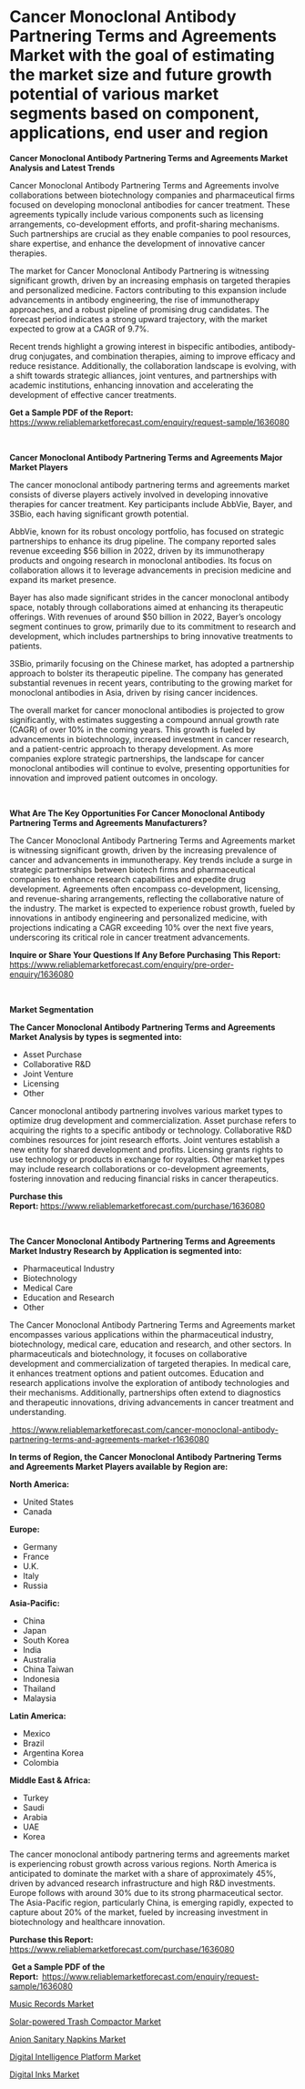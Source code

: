 <p><h1>Cancer Monoclonal Antibody Partnering Terms and Agreements Market with the goal of estimating the market size and future growth potential of various market segments based on component, applications, end user and region</h1></p><p><strong>Cancer Monoclonal Antibody Partnering Terms and Agreements Market Analysis and Latest Trends</strong></p>
<p><p>Cancer Monoclonal Antibody Partnering Terms and Agreements involve collaborations between biotechnology companies and pharmaceutical firms focused on developing monoclonal antibodies for cancer treatment. These agreements typically include various components such as licensing arrangements, co-development efforts, and profit-sharing mechanisms. Such partnerships are crucial as they enable companies to pool resources, share expertise, and enhance the development of innovative cancer therapies.</p><p>The market for Cancer Monoclonal Antibody Partnering is witnessing significant growth, driven by an increasing emphasis on targeted therapies and personalized medicine. Factors contributing to this expansion include advancements in antibody engineering, the rise of immunotherapy approaches, and a robust pipeline of promising drug candidates. The forecast period indicates a strong upward trajectory, with the market expected to grow at a CAGR of 9.7%. </p><p>Recent trends highlight a growing interest in bispecific antibodies, antibody-drug conjugates, and combination therapies, aiming to improve efficacy and reduce resistance. Additionally, the collaboration landscape is evolving, with a shift towards strategic alliances, joint ventures, and partnerships with academic institutions, enhancing innovation and accelerating the development of effective cancer treatments.</p></p>
<p><strong>Get a Sample PDF of the Report:&nbsp;</strong> <a href="https://www.reliablemarketforecast.com/enquiry/request-sample/1636080">https://www.reliablemarketforecast.com/enquiry/request-sample/1636080</a></p>
<p>&nbsp;</p>
<p><strong>Cancer Monoclonal Antibody Partnering Terms and Agreements Major Market Players</strong></p>
<p><p>The cancer monoclonal antibody partnering terms and agreements market consists of diverse players actively involved in developing innovative therapies for cancer treatment. Key participants include AbbVie, Bayer, and 3SBio, each having significant growth potential. </p><p>AbbVie, known for its robust oncology portfolio, has focused on strategic partnerships to enhance its drug pipeline. The company reported sales revenue exceeding $56 billion in 2022, driven by its immunotherapy products and ongoing research in monoclonal antibodies. Its focus on collaboration allows it to leverage advancements in precision medicine and expand its market presence.</p><p>Bayer has also made significant strides in the cancer monoclonal antibody space, notably through collaborations aimed at enhancing its therapeutic offerings. With revenues of around $50 billion in 2022, Bayer’s oncology segment continues to grow, primarily due to its commitment to research and development, which includes partnerships to bring innovative treatments to patients.</p><p>3SBio, primarily focusing on the Chinese market, has adopted a partnership approach to bolster its therapeutic pipeline. The company has generated substantial revenues in recent years, contributing to the growing market for monoclonal antibodies in Asia, driven by rising cancer incidences.</p><p>The overall market for cancer monoclonal antibodies is projected to grow significantly, with estimates suggesting a compound annual growth rate (CAGR) of over 10% in the coming years. This growth is fueled by advancements in biotechnology, increased investment in cancer research, and a patient-centric approach to therapy development. As more companies explore strategic partnerships, the landscape for cancer monoclonal antibodies will continue to evolve, presenting opportunities for innovation and improved patient outcomes in oncology.</p></p>
<p>&nbsp;</p>
<p><strong>What Are The Key Opportunities For Cancer Monoclonal Antibody Partnering Terms and Agreements Manufacturers?</strong></p>
<p><p>The Cancer Monoclonal Antibody Partnering Terms and Agreements market is witnessing significant growth, driven by the increasing prevalence of cancer and advancements in immunotherapy. Key trends include a surge in strategic partnerships between biotech firms and pharmaceutical companies to enhance research capabilities and expedite drug development. Agreements often encompass co-development, licensing, and revenue-sharing arrangements, reflecting the collaborative nature of the industry. The market is expected to experience robust growth, fueled by innovations in antibody engineering and personalized medicine, with projections indicating a CAGR exceeding 10% over the next five years, underscoring its critical role in cancer treatment advancements.</p></p>
<p><strong>Inquire or Share Your Questions If Any Before Purchasing This Report:</strong> <a href="https://www.reliablemarketforecast.com/enquiry/pre-order-enquiry/1636080">https://www.reliablemarketforecast.com/enquiry/pre-order-enquiry/1636080</a></p>
<p>&nbsp;</p>
<p><strong>Market Segmentation</strong></p>
<p><strong>The Cancer Monoclonal Antibody Partnering Terms and Agreements Market Analysis by types is segmented into:</strong></p>
<p><ul><li>Asset Purchase</li><li>Collaborative R&D</li><li>Joint Venture</li><li>Licensing</li><li>Other</li></ul></p>
<p><p>Cancer monoclonal antibody partnering involves various market types to optimize drug development and commercialization. Asset purchase refers to acquiring the rights to a specific antibody or technology. Collaborative R&D combines resources for joint research efforts. Joint ventures establish a new entity for shared development and profits. Licensing grants rights to use technology or products in exchange for royalties. Other market types may include research collaborations or co-development agreements, fostering innovation and reducing financial risks in cancer therapeutics.</p></p>
<p><strong>Purchase this Report:&nbsp;</strong><a href="https://www.reliablemarketforecast.com/purchase/1636080">https://www.reliablemarketforecast.com/purchase/1636080</a></p>
<p>&nbsp;</p>
<p><strong>The Cancer Monoclonal Antibody Partnering Terms and Agreements Market Industry Research by Application is segmented into:</strong></p>
<p><ul><li>Pharmaceutical Industry</li><li>Biotechnology</li><li>Medical Care</li><li>Education and Research</li><li>Other</li></ul></p>
<p><p>The Cancer Monoclonal Antibody Partnering Terms and Agreements market encompasses various applications within the pharmaceutical industry, biotechnology, medical care, education and research, and other sectors. In pharmaceuticals and biotechnology, it focuses on collaborative development and commercialization of targeted therapies. In medical care, it enhances treatment options and patient outcomes. Education and research applications involve the exploration of antibody technologies and their mechanisms. Additionally, partnerships often extend to diagnostics and therapeutic innovations, driving advancements in cancer treatment and understanding.</p></p>
<p><a href="https://www.reliablemarketforecast.com/cancer-monoclonal-antibody-partnering-terms-and-agreements-market-r1636080">&nbsp;https://www.reliablemarketforecast.com/cancer-monoclonal-antibody-partnering-terms-and-agreements-market-r1636080</a></p>
<p><strong>In terms of Region, the Cancer Monoclonal Antibody Partnering Terms and Agreements Market Players available by Region are:</strong></p>
<p>
    <p> <strong> North America: </strong>
        <ul>
            <li>United States</li>
            <li>Canada</li>
        </ul>
        </p> 
    <p> <strong> Europe: </strong>
        <ul>
            <li>Germany</li>
            <li>France</li>
            <li>U.K.</li>
            <li>Italy</li>
            <li>Russia</li>
        </ul>
        </p> 
    <p> <strong> Asia-Pacific: </strong>
        <ul>
            <li>China</li>
            <li>Japan</li>
            <li>South Korea</li>
            <li>India</li>
            <li>Australia</li>
            <li>China Taiwan</li>
            <li>Indonesia</li>
            <li>Thailand</li>
            <li>Malaysia</li>
        </ul>
        </p> 
    <p> <strong> Latin America: </strong>
        <ul>
            <li>Mexico</li>
            <li>Brazil</li>
            <li>Argentina Korea</li>
            <li>Colombia</li>
        </ul>
        </p> 
    <p> <strong> Middle East & Africa: </strong>
        <ul>
            <li>Turkey</li>
            <li>Saudi</li>
            <li>Arabia</li>
            <li>UAE</li>
            <li>Korea</li>
        </ul>
    </p>
    </p>
<p><p>The cancer monoclonal antibody partnering terms and agreements market is experiencing robust growth across various regions. North America is anticipated to dominate the market with a share of approximately 45%, driven by advanced research infrastructure and high R&D investments. Europe follows with around 30% due to its strong pharmaceutical sector. The Asia-Pacific region, particularly China, is emerging rapidly, expected to capture about 20% of the market, fueled by increasing investment in biotechnology and healthcare innovation.</p></p>
<p><strong>Purchase this Report: </strong><a href="https://www.reliablemarketforecast.com/purchase/1636080">https://www.reliablemarketforecast.com/purchase/1636080</a></p>
<p>&nbsp;<strong>Get a Sample PDF of the Report:&nbsp;&nbsp;</strong><a href="https://www.reliablemarketforecast.com/enquiry/request-sample/1636080">https://www.reliablemarketforecast.com/enquiry/request-sample/1636080</a></p>
<p><strong></strong></p>
<p><p><a href="https://issuu.com/reportprime-2/docs/music-records-market-size-2030.pptx_3c84c663dd0f81">Music Records Market</a></p><p><a href="https://medium.com/@eunawiegad2023/solar-powered-trash-compactor-market-forecasts-market-trends-and-impact-analysis-2024-2031-49e85cc4eb95?postPublishedType=repub">Solar-powered Trash Compactor Market</a></p><p><a href="https://issuu.com/reportprime-2/docs/anion-sanitary-napkins-market-size-_abc0e2fa50b5bf">Anion Sanitary Napkins Market</a></p><p><a href="https://www.linkedin.com/pulse/global-digital-intelligence-platform-market-opportunities-upwpc">Digital Intelligence Platform Market</a></p><p><a href="https://www.linkedin.com/pulse/digital-inks-market-outlook-forecast-from-2024-2031-startlingly-y5rhc">Digital Inks Market</a></p></p>